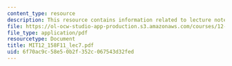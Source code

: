 ```yaml
---
content_type: resource
description: This resource contains information related to lecture notes.
file: https://ol-ocw-studio-app-production.s3.amazonaws.com/courses/12-158-molecular-biogeochemistry-fall-2011/6f70ac9c58e50b2f352c067543d32fed_MIT12_158F11_lec7.pdf
file_type: application/pdf
resourcetype: Document
title: MIT12_158F11_lec7.pdf
uid: 6f70ac9c-58e5-0b2f-352c-067543d32fed
---
```

